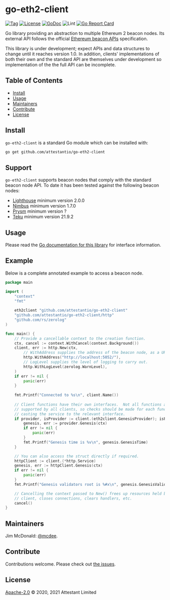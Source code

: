 # go-eth2-client

[![Tag](https://img.shields.io/github/tag/attestantio/go-eth2-client.svg)](https://github.com/attestantio/go-eth2-client/releases/)
[![License](https://img.shields.io/github/license/attestantio/go-eth2-client.svg)](LICENSE)
[![GoDoc](https://godoc.org/github.com/attestantio/go-eth2-client?status.svg)](https://godoc.org/github.com/attestantio/go-eth2-client)
![Lint](https://github.com/attestantio/go-eth2-client/workflows/golangci-lint/badge.svg)
[![Go Report Card](https://goreportcard.com/badge/github.com/attestantio/go-eth2-client)](https://goreportcard.com/report/github.com/attestantio/go-eth2-client)

Go library providing an abstraction to multiple Ethereum 2 beacon nodes.  Its external API follows the official [Ethereum beacon APIs](https://github.com/ethereum/beacon-APIs) specification.

This library is under development; expect APIs and data structures to change until it reaches version 1.0.  In addition, clients' implementations of both their own and the standard API are themselves under development so implementation of the the full API can be incomplete.

## Table of Contents

- [Install](#install)
- [Usage](#usage)
- [Maintainers](#maintainers)
- [Contribute](#contribute)
- [License](#license)

## Install

`go-eth2-client` is a standard Go module which can be installed with:

```sh
go get github.com/attestantio/go-eth2-client
```

## Support

`go-eth2-client` supports beacon nodes that comply with the standard beacon node API.  To date it has been tested against the following beacon nodes:

  - [Lighthouse](https://github.com/sigp/lighthouse/) minimum version 2.0.0
  - [Nimbus](https://github.com/status-im/nimbus-eth2) minimum version 1.7.0
  - [Prysm](https://github.com/prysmaticlabs/prysm) minimum version ?
  - [Teku](https://github.com/consensys/teku) minimum version 21.9.2

## Usage

Please read the [Go documentation for this library](https://godoc.org/github.com/attestantio/go-eth2-client) for interface information.

## Example

Below is a complete annotated example to access a beacon node.

```go
package main

import (
    "context"
    "fmt"
    
    eth2client "github.com/attestantio/go-eth2-client"
    "github.com/attestantio/go-eth2-client/http"
    "github.com/rs/zerolog"
)

func main() {
    // Provide a cancellable context to the creation function.
    ctx, cancel := context.WithCancel(context.Background())
    client, err := http.New(ctx,
        // WithAddress supplies the address of the beacon node, as a URL.
        http.WithAddress("http://localhost:5052/"),
        // LogLevel supplies the level of logging to carry out.
        http.WithLogLevel(zerolog.WarnLevel),
    )
    if err != nil {
        panic(err)
    }
    
    fmt.Printf("Connected to %s\n", client.Name())
    
    // Client functions have their own interfaces.  Not all functions are
    // supported by all clients, so checks should be made for each function when
    // casting the service to the relevant interface.
    if provider, isProvider := client.(eth2client.GenesisProvider); isProvider {
        genesis, err := provider.Genesis(ctx)
        if err != nil {
            panic(err)
        }
        fmt.Printf("Genesis time is %v\n", genesis.GenesisTime)
    }

    // You can also access the struct directly if required.
    httpClient := client.(*http.Service)
    genesis, err := httpClient.Genesis(ctx)
    if err != nil {
        panic(err)
    }
    fmt.Printf("Genesis validators root is %#x\n", genesis.GenesisValidatorsRoot)

    // Cancelling the context passed to New() frees up resources held by the
    // client, closes connections, clears handlers, etc.
    cancel()
}
```

## Maintainers

Jim McDonald: [@mcdee](https://github.com/mcdee).

## Contribute

Contributions welcome. Please check out [the issues](https://github.com/attestantio/go-eth2-client/issues).

## License

[Apache-2.0](LICENSE) © 2020, 2021 Attestant Limited

